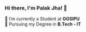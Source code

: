 ### Hi there, I'm Palak Jha! 👋

🌱 I’m currently a Student at **GGSIPU**  
🥅 Pursuing my Degree in **B.Tech - IT**  

